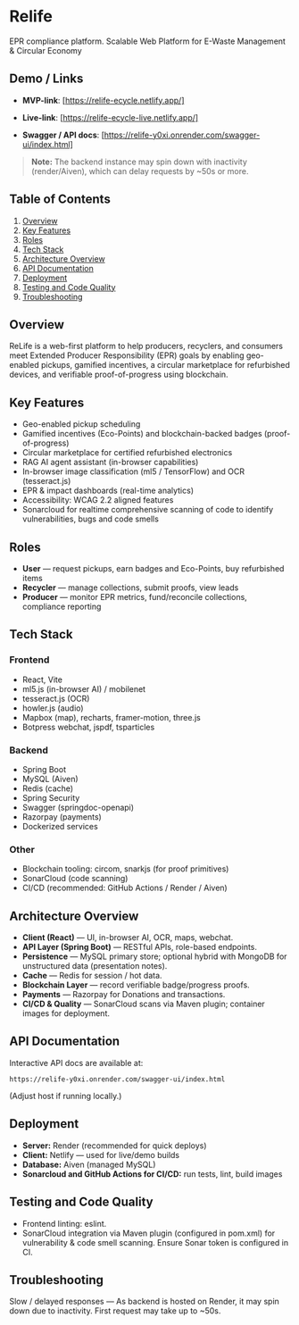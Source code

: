 # Relife

EPR compliance platform. Scalable Web Platform for E-Waste Management & Circular Economy

## Demo / Links

- **MVP-link**: [https://relife-ecycle.netlify.app/]

- **Live-link**: [https://relife-ecycle-live.netlify.app/]

- **Swagger / API docs**: [https://relife-y0xi.onrender.com/swagger-ui/index.html]

> **Note:** The backend instance may spin down with inactivity (render/Aiven), which can delay requests by ~50s or more.

## Table of Contents
1. [Overview](#overview)
2. [Key Features](#key-features)
3. [Roles](#roles)
4. [Tech Stack](#tech-stack)
5. [Architecture Overview](#architecture-overview)
6. [API Documentation](#api-documentation)
7. [Deployment](#deployment)
8. [Testing and Code Quality](#testing-and-code-quality)
9. [Troubleshooting](#troubleshooting)

## Overview

ReLife is a web-first platform to help producers, recyclers, and consumers meet Extended Producer Responsibility (EPR) goals by enabling geo-enabled pickups, gamified incentives, a circular marketplace for refurbished devices, and verifiable proof-of-progress using blockchain.

## Key Features
- Geo-enabled pickup scheduling
- Gamified incentives (Eco-Points) and blockchain-backed badges (proof-of-progress)
- Circular marketplace for certified refurbished electronics
- RAG AI agent assistant (in-browser capabilities)
- In-browser image classification (ml5 / TensorFlow) and OCR (tesseract.js)
- EPR & impact dashboards (real-time analytics)
- Accessibility: WCAG 2.2 aligned features
- Sonarcloud for realtime comprehensive scanning of code to identify vulnerabilities, bugs and code smells

## Roles
- **User** — request pickups, earn badges and Eco-Points, buy refurbished items
- **Recycler** — manage collections, submit proofs, view leads
- **Producer** — monitor EPR metrics, fund/reconcile collections, compliance reporting

## Tech Stack
### Frontend
- React, Vite
- ml5.js (in-browser AI) / mobilenet
- tesseract.js (OCR)
- howler.js (audio)
- Mapbox (map), recharts, framer-motion, three.js
- Botpress webchat, jspdf, tsparticles

### Backend
- Spring Boot
- MySQL (Aiven)
- Redis (cache)
- Spring Security
- Swagger (springdoc-openapi)
- Razorpay (payments)
- Dockerized services

### Other
- Blockchain tooling: circom, snarkjs (for proof primitives)
- SonarCloud (code scanning)
- CI/CD (recommended: GitHub Actions / Render / Aiven)

## Architecture Overview
- **Client (React)** — UI, in-browser AI, OCR, maps, webchat.
- **API Layer (Spring Boot)** — RESTful APIs, role-based endpoints.
- **Persistence** — MySQL primary store; optional hybrid with MongoDB for unstructured data (presentation notes).
- **Cache** — Redis for session / hot data.
- **Blockchain Layer** — record verifiable badge/progress proofs.
- **Payments** — Razorpay for Donations and transactions.
- **CI/CD & Quality** — SonarCloud scans via Maven plugin; container images for deployment.

## API Documentation
Interactive API docs are available at:
```
https://relife-y0xi.onrender.com/swagger-ui/index.html
```
(Adjust host if running locally.)

## Deployment
- **Server:** Render (recommended for quick deploys)
- **Client:** Netlify — used for live/demo builds
- **Database:** Aiven (managed MySQL)
- **Sonarcloud and GitHub Actions for CI/CD:** run tests, lint, build images

## Testing and Code Quality
- Frontend linting: eslint.
- SonarCloud integration via Maven plugin (configured in pom.xml) for vulnerability & code smell scanning. Ensure Sonar token is configured in CI.

## Troubleshooting
Slow / delayed responses — As backend is hosted on Render, it may spin down due to inactivity. First request may take up to ~50s. 



